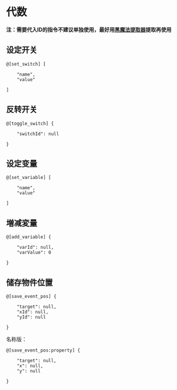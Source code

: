 # 代数

**注：需要代入ID的指令不建议单独使用，最好用[黑魔法提取器](https://tnotawa.github.io/wordgameworld-black-magic-extract/)提取再使用**

## 设定开关
```
@[set_switch] [

    "name",
    "value"

]
```

## 反转开关

```
@[toggle_switch] {

	"switchId": null

}
```

## 设定变量
```
@[set_variable] [

    "name",
    "value"

]
```

## 増减変量
```
@[add_variable] {
  
    "varId": null,
    "varValue": 0
  
}
```

## 储存物件位置
```
@[save_event_pos] {
  
    "target": null,
    "xId": null,
    "yId": null
  
}
```
名称版：
```
@[save_event_pos:property] {
  
    "target": null,
    "x": null,
    "y": null
  
}
```